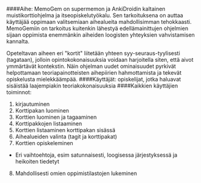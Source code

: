####Aihe:
MemoGem on supermemon ja AnkiDroidin kaltainen muistikorttiohjelma ja itseopiskelutyökalu. Sen tarkoituksena on auttaa käyttäjää oppimaan valitsemiaan aihealueita mahdollisimman tehokkaasti. MemoGemiin on tarkoitus kuitenkin lähestyä edellämainittujen ohjelmien sijaan oppimista enemmänkin aiheiden loogisten yhteyksien vahvistamisen kannalta. 

Opeteltavan aiheen eri "kortit" liitetään yhteen syy-seuraus-tyylisesti (tagataan), jolloin opintokokonaisuuksia voidaan harjoitella siten, että aivot ymmärtävät kontekstin.  Näin ohjelman uudet ominaisuudet pyrkivät helpottamaan teoriapainotteisten  aihepiirien hahmottamista ja tekevät opiskelusta mielekkäämpää. 
####Käyttäjät: 
opiskelijat, jotka haluavat sisäistää laajempiakin  teoriakokonaisuuksia
####Kaikkien käyttäjien toiminnot: 
1. kirjautuminen
2. Korttipakan luominen
3. Korttien luominen ja tagaaminen
4. Korttipakkojen listaaminen
5. Korttien listaaminen korttipakan sisässä
6. Aihealueiden valinta (tagit ja korttipakat)
7. Korttien opiskeleminen
* Eri vaihtoehtoja, esim satunnaisesti, loogisessa järjestyksessä ja heikoiten tiedetyt
8. Mahdollisesti omien oppimistilastojen lukeminen

